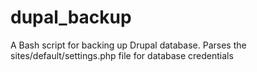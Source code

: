 dupal_backup
============

A Bash script for backing up Drupal database. Parses the sites/default/settings.php file for database credentials
